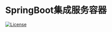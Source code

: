 # SpringBoot集成服务容器
[![License](https://img.shields.io/badge/license-Apache%202-blue)](https://github.com/chijinhuang/baffalotech.git/LICENSE) 